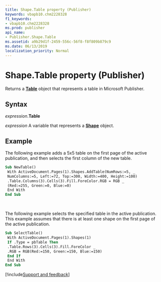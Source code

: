 ```yaml
---
title: Shape.Table property (Publisher)
keywords: vbapb10.chm2228328
f1_keywords:
- vbapb10.chm2228328
ms.prod: publisher
api_name:
- Publisher.Shape.Table
ms.assetid: a9b29d1f-2459-556c-56f8-f8f809b879c9
ms.date: 06/13/2019
localization_priority: Normal
---
```



# Shape.Table property (Publisher)

Returns a **[Table](publisher.table.md)** object that represents a table in Microsoft Publisher.


## Syntax

_expression_.**Table**

_expression_ A variable that represents a **[Shape](Publisher.Shape.md)** object.


## Example

The following example adds a 5x5 table on the first page of the active publication, and then selects the first column of the new table.

```vb
Sub NewTable() 
 With ActiveDocument.Pages(1).Shapes.AddTable(NumRows:=5, _ 
 NumColumns:=5, Left:=72, Top:=300, Width:=400, Height:=100) 
 .Table.Columns(3).Cells(3).Fill.ForeColor.RGB = RGB _ 
 (Red:=255, Green:=0, Blue:=0) 
 End With 
End Sub
```

<br/>

The following example selects the specified table in the active publication. This example assumes that there is at least one shape on the first page of the active publication.

```vb
Sub SelectTable() 
 With ActiveDocument.Pages(1).Shapes(1) 
 If .Type = pbTable Then 
 .Table.Rows(3).Cells(3).Fill.ForeColor _ 
 .RGB = RGB(Red:=150, Green:=150, Blue:=150) 
 End If 
 End With 
End Sub
```

[!include[Support and feedback](~/includes/feedback-boilerplate.md)]